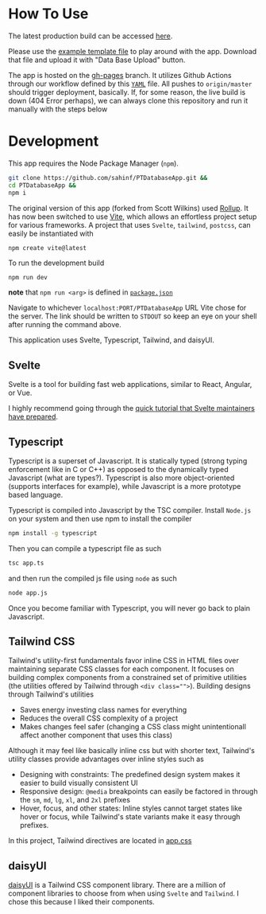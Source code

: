 # How To Use

The latest production build can be accessed [here](https://sahinf.github.io/PTDatabaseApp/).

Please use the [example template file](./pt-db-example.json) to play around with the app. Download that file and upload it with "Data Base Upload" button. 

The app is hosted on the [gh-pages](https://github.com/sahinf/PTDatabaseApp/tree/gh-pages) branch. It utilizes Github Actions through our workflow defined by this [`YAML`](./.github/workflows/deploy.yml) file. All pushes to `origin/master` should trigger deployment, basically. If, for some reason, the live build is down (404 Error perhaps), we can always clone this repository and run it manually with the steps below

# Development 

This app requires the Node Package Manager (`npm`). 


```bash
git clone https://github.com/sahinf/PTDatabaseApp.git &&
cd PTDatabaseApp &&
npm i
```

The original version of this app (forked from Scott Wilkins) used [Rollup](https://rollupjs.org/guide/en/). It has now been switched to use [Vite](https://vitejs.dev/), which allows an effortless project setup for various frameworks. A project that uses `Svelte`, `tailwind`, `postcss`, can easily be instantiated with

```shell
npm create vite@latest
```

To run the development build
```bash
npm run dev
```

**note** that `npm run <arg>` is defined in [`package.json`](./package.json)

Navigate to whichever `localhost:PORT/PTDatabaseApp` URL Vite chose for the server. The link should be written to `STDOUT` so keep an eye on your shell after running the command above.


This application uses Svelte, Typescript, Tailwind, and daisyUI.

## Svelte
Svelte is a tool for building fast web applications, similar to React, Angular, or Vue. 

I highly recommend going through the [quick tutorial that Svelte maintainers have prepared](https://svelte.dev/tutorial/basics). 

## Typescript
Typescript is a superset of Javascript. It is statically typed (strong typing enforcement like in C or C++) as opposed to the dynamically typed Javascript (what are types?). Typescript is also more object-oriented (supports interfaces for example), while Javascript is a more prototype based language.

Typescript is compiled into Javascript by the TSC compiler. Install `Node.js` on your system and then use npm to install the compiler

```bash
npm install -g typescript
```
Then you can compile a typescript file as such

```bash
tsc app.ts
```
and then run the compiled js file using `node` as such

```bash
node app.js
```
Once you become familiar with Typescript, you will never go back to plain Javascript. 
## Tailwind CSS

Tailwind's utility-first fundamentals favor inline CSS in HTML files over maintaining separate CSS classes for each component. It focuses on building complex components from a constrained set of primitive utilities (the utilities offered by Tailwind through `<div class="">`). Building designs through Tailwind's utilities 
- Saves energy investing class names for everything
- Reduces the overall CSS complexity of a project
- Makes changes feel safer (changing a CSS class might unintentionall affect another component that uses this class)

Although it may feel like basically inline css but with shorter text, Tailwind's utility classes provide advantages over inline styles such as
- Designing with constraints: The predefined design system makes it easier to build visually consistent UI
- Responsive design: `@media` breakpoints can easily be factored in through the `sm`, `md`, `lg`, `xl`, and `2xl` prefixes
- Hover, focus, and other states: Inline styles cannot target states like hover or focus, while Tailwind's state variants make it easy through prefixes.

In this project, Tailwind directives are located in [app.css](./src/app.css)

## daisyUI

[daisyUI](https://daisyui.com/components/) is a Tailwind CSS component library. There are a million of component libraries to choose from when using `Svelte` and `Tailwind`. I chose this because I liked their components. 